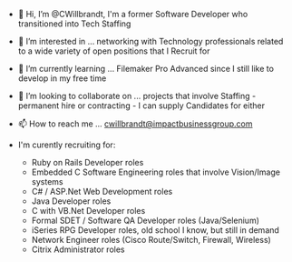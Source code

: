 - 👋 Hi, I’m @CWillbrandt, I'm a former Software Developer who transitioned into Tech Staffing
- 👀 I’m interested in ... networking with Technology professionals related to a wide variety of open positions that I Recruit for
- 🌱 I’m currently learning ... Filemaker Pro Advanced since I still like to develop in my free time
- 💞️ I’m looking to collaborate on ... projects that involve Staffing - permanent hire or contracting - I can supply Candidates for either
- 📫 How to reach me ... cwillbrandt@impactbusinessgroup.com

- I'm curently recruiting for: 
  - Ruby on Rails Developer roles
  - Embedded C Software Engineering roles that involve Vision/Image systems
  - C# / ASP.Net Web Development roles
  - Java Developer roles
  - C with VB.Net Developer roles
  - Formal SDET / Software QA Developer roles (Java/Selenium)
  - iSeries RPG Developer roles, old school I know, but still in demand
  - Network Engineer roles (Cisco Route/Switch, Firewall, Wireless)
  - Citrix Administrator roles 
<!---
CWillbrandt/CWillbrandt is a ✨ special ✨ repository because its `README.md` (this file) appears on your GitHub profile.
You can click the Preview link to take a look at your changes.
--->
